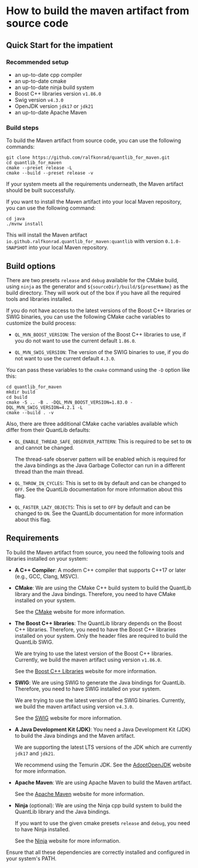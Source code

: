 # How to build the maven artifact from source code

## Quick Start for the impatient

### Recommended setup

- an up-to-date cpp compiler
- an up-to-date cmake
- an up-to-date ninja build system
- Boost C++ libraries version `v1.86.0`
- Swig version `v4.3.0`
- OpenJDK version `jdk17` or `jdk21`
- an up-to-date Apache Maven

### Build steps

To build the Maven artifact from source code, you can use the following commands:

```shell
git clone https://github.com/ralfkonrad/quantlib_for_maven.git
cd quantlib_for_maven
cmake --preset release -L
cmake --build --preset release -v
```

If your system meets all the requirements underneath, the Maven artifact should be built
successfully.

If you want to install the Maven artifact into your local Maven repository,
you can use the following command:

```shell
cd java
./mvnw install
```

This will install the Maven artifact
`io.github.ralfkonrad.quantlib_for_maven:quantlib`
with version `0.1.0-SNAPSHOT` into your local Maven repository.

## Build options

There are two presets `release` and `debug` available for the CMake build,
using `ninja` as the generator and `${sourceDir}/build/${presetName}` as the build directory.
They will work out of the box if you have all the required tools and libraries installed.

If you do not have access to the latest versions of the Boost C++ libraries or SWIG binaries,
you can use the following CMake cache variables to customize the build process:

- `QL_MVN_BOOST_VERSION`: The version of the Boost C++ libraries to use, 
                          if you do not want to use the current default `1.86.0`.

- `QL_MVN_SWIG_VERSION`: The version of the SWIG binaries to use,
                         if you do not want to use the current default `4.3.0`.

You can pass these variables to the `cmake` command using the `-D` option like this:

```shell
cd quantlib_for_maven
mkdir build
cd build
cmake -S .. -B . -DQL_MVN_BOOST_VERSION=1.83.0 -DQL_MVN_SWIG_VERSION=4.2.1 -L
cmake --build . -v
```

Also, there are three additional CMake cache variables available
which differ from their QuantLib defaults:

- `QL_ENABLE_THREAD_SAFE_OBSERVER_PATTERN`: 
  This is required to be set to `ON` and cannot be changed.

  The thread-safe observer pattern will be enabled which is required for the Java bindings as the
  Java Garbage Collector can run in a different thread than the main thread.

- `QL_THROW_IN_CYCLES`:
  This is set to `ON` by default and can be changed to `OFF`.
  See the QuantLib documentation for more information about this flag.

- `QL_FASTER_LAZY_OBJECTS`:
  This is set to `OFF` by default and can be changed to `ON`.
  See the QuantLib documentation for more information about this flag.

## Requirements

To build the Maven artifact from source,
you need the following tools and libraries
installed on your system:

- **A C++ Compiler**:
  A modern C++ compiler that supports C++17 or later (e.g., GCC, Clang, MSVC).

- **CMake**:
  We are using the CMake C++ build system to build the QuantLib library and the Java bindings.
  Therefore, you need to have CMake installed on your system.

  See the [CMake](https://cmake.org/) website for more information.

- **The Boost C++ libraries**:
  The QuantLib library depends on the Boost C++ libraries. Therefore, you need to have the Boost C++
  libraries installed on your system. Only the header files are required to build the QuantLib SWIG.

  We are trying to use the latest version of the Boost C++ libraries.
  Currently, we build the maven artifact using version `v1.86.0`.

  See the [Boost C++ Libraries](https://www.boost.org/) website for more information.

- **SWIG**:
  We are using SWIG to generate the Java bindings for QuantLib. Therefore, you need to have SWIG
  installed on your system.

  We are trying to use the latest version of the SWIG binaries.
  Currently, we build the maven artifact using version `v4.3.0`.

  See the [SWIG](http://www.swig.org/) website for more information.

- **A Java Development Kit (JDK)**:
  You need a Java Development Kit (JDK) to build the Java bindings and the Maven artifact.

  We are supporting the latest LTS versions of the JDK which are currently `jdk17` and `jdk21`.

  We recommend using the Temurin JDK. See the [AdoptOpenJDK](https://adoptopenjdk.net/) website
  for more information.

- **Apache Maven**:
  We are using Apache Maven to build the Maven artifact.

  See the [Apache Maven](https://maven.apache.org/) website for more information.

- **Ninja** (optional):
  We are using the Ninja cpp build system to build the QuantLib library and the Java bindings.

  If you want to use the given cmake presets `release` and `debug`,
  you need to have Ninja installed.

  See the [Ninja](https://ninja-build.org/) website for more information.  

Ensure that all these dependencies are correctly installed and configured in your system's PATH.
